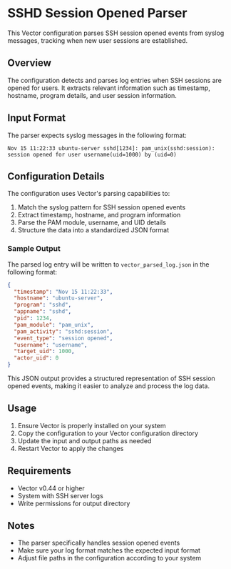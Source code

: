 # SSHD Session Opened Parser

This Vector configuration parses SSH session opened events from syslog messages, tracking when new user sessions are established.

## Overview

The configuration detects and parses log entries when SSH sessions are opened for users. It extracts relevant information such as timestamp, hostname, program details, and user session information.

## Input Format

The parser expects syslog messages in the following format:

```
Nov 15 11:22:33 ubuntu-server sshd[1234]: pam_unix(sshd:session): session opened for user username(uid=1000) by (uid=0)
```

## Configuration Details

The configuration uses Vector's parsing capabilities to:
1. Match the syslog pattern for SSH session opened events
2. Extract timestamp, hostname, and program information
3. Parse the PAM module, username, and UID details
4. Structure the data into a standardized JSON format

### Sample Output

The parsed log entry will be written to `vector_parsed_log.json` in the following format:

```json
{
  "timestamp": "Nov 15 11:22:33",
  "hostname": "ubuntu-server",
  "program": "sshd",
  "appname": "sshd",
  "pid": 1234,
  "pam_module": "pam_unix",
  "pam_activity": "sshd:session",
  "event_type": "session opened",
  "username": "username",
  "target_uid": 1000,
  "actor_uid": 0
}
```

This JSON output provides a structured representation of SSH session opened events, making it easier to analyze and process the log data.

## Usage

1. Ensure Vector is properly installed on your system
2. Copy the configuration to your Vector configuration directory
3. Update the input and output paths as needed
4. Restart Vector to apply the changes

## Requirements

- Vector v0.44 or higher
- System with SSH server logs
- Write permissions for output directory

## Notes

- The parser specifically handles session opened events
- Make sure your log format matches the expected input format
- Adjust file paths in the configuration according to your system
